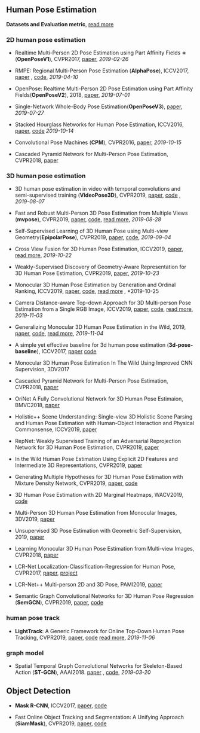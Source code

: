 ## Human Pose Estimation

**Datasets and Evaluation metric**, [read more](human-pose-estimation/Datasets_Evaluation.md)

### 2D human pose estimation

- Realtime Multi-Person 2D Pose Estimation using Part Affinity Fields ∗ (**OpenPoseV1**), CVPR2017,  [paper](https://arxiv.org/abs/1611.08050v2),  *2019-02-26*
- RMPE: Regional Multi-Person Pose Estimation (**AlphaPose**), ICCV2017,  [paper](https://arxiv.org/pdf/1612.00137.pdf) ,  [code](https://github.com/MVIG-SJTU/AlphaPose),  *2019-04-10*
- OpenPose: Realtime Multi-Person 2D Pose Estimation using Part Affinity Fields(**OpenPoseV2**), 2018,  [paper](https://arxiv.org/abs/1812.08008v2), *2019-07-01*
- Single-Network Whole-Body Pose Estimation(**OpenPoseV3**),  [paper](https://arxiv.org/abs/1909.134230),  *2019-07-27*

- Stacked Hourglass Networks for Human Pose Estimation, ICCV2016,  [paper](https://arxiv.org/abs/1603.06937v2),  [code](https://github.com/princeton-vl/pose-hg-demo)  *2019-10-14*

- Convolutional Pose Machines (**CPM**), CVPR2016,  [paper](https://arxiv.org/abs/1602.00134v4),  *2019-10-15*



- Cascaded Pyramid Network for Multi-Person Pose Estimation, CVPR2018,  [paper](https://arxiv.org/pdf/1711.07319v2.pdf)



### 3D human pose estimation

- 3D human pose estimation in video with temporal convolutions and semi-supervised training (**VideoPose3D**),  CVPR2019,  [paper](http://arxiv.org/abs/1811.11742), [code](https://github.com/facebookresearch/VideoPose3D) ,  *2019-08-07*
- Fast and Robust Multi-Person 3D Pose Estimation from Multiple Views (**mvpose**),  CVPR2019,  [paper](http://arxiv.org/abs/1901.04111), [code](https://github.com/zju3dv/mvpose), [read more](human-pose-estimation/Multi_View_ZJUCAD.md),  *2019-08-28*
- Self-Supervised Learning of 3D Human Pose using Multi-view Geometry(**EpipolarPose**),  CVPR2019,  [paper](http://arxiv.org/abs/1903.02330), [code](https://github.com/mkocabas/EpipolarPose),  *2019-09-04*
- Cross View Fusion for 3D Human Pose Estimation, ICCV2019,   [paper](http://arxiv.org/abs/1909.01203),  [read more](human-pose-estimation/Cross_View_Fusion.md), *2019-10-22*
- Weakly-Supervised Discovery of Geometry-Aware Representation for 3D Human Pose Estimation,  CVPR2019,  [paper](http://arxiv.org/abs/1903.08839),  *2019-10-23*
- Monocular 3D Human Pose Estimation by Generation and Ordinal Ranking, ICCV2019,  [paper](http://arxiv.org/abs/1904.01324), [code](https://github.com/ssfootball04/generative_pose),  [read more](3D/Monocular_3D_Generation_Ordinal_Ranking.md) , *2019-10-25
- Camera Distance-aware Top-down Approach for 3D Multi-person Pose Estimation from a Single RGB Image, ICCV2019,  [paper](http://arxiv.org/abs/1907.11346), [code](https://github.com/mks0601/3DMPPE_ROOTNET_RELEASE), [read more](human-pose-estimation/Distance-aware_Top-down.md),  *2019-11-03*
- Generalizing Monocular 3D Human Pose Estimation in the Wild, 2019,  [paper](http://arxiv.org/abs/1904.05512), [code](https://github.com/llcshappy/Monocular-3D-Human-Pose), [read more](human-pose-estimation/Monocular_3D_Wild.md),  *2019-11-04*





- A simple yet effective baseline for 3d human pose estimation (**3d-pose-baseline**), ICCV2017, [paper](https://arxiv.org/pdf/1705.03098.pdf)  [code](https://github.com/una-dinosauria/3d-pose-baseline)

- Monocular 3D Human Pose Estimation In The Wild Using Improved CNN Supervision, 3DV2017

- Cascaded Pyramid Network for Multi-Person Pose Estimation, CVPR2018, [paper](https://arxiv.org/pdf/1711.07319v2.pdf)

- OriNet A Fully Convolutional Network for 3D Human Pose Estimaion, BMVC2018,  [paper](http://arxiv.org/abs/1811.04989)

- Holistic++ Scene Understanding: Single-view 3D Holistic Scene Parsing and Human Pose Estimation with Human-Object Interaction and Physical Commonsense, ICCV2019,  [paper](http://arxiv.org/abs/1909.01507)

- RepNet: Weakly Supervised Training of an Adversarial Reprojection Network for 3D Human Pose Estimation,  CVPR2019,  [paper](http://arxiv.org/abs/1902.09868)
- In the Wild Human Pose Estimation Using Explicit 2D Features and Intermediate 3D Representations,  CVPR2019,  [paper](http://arxiv.org/abs/1904.03289)
- Generating Multiple Hypotheses for 3D Human Pose Estimation with Mixture Density Network,  CVPR2019,  [paper](http://arxiv.org/abs/1904.05547), [code](https://github.com/chaneyddtt/Generating-Multiple-Hypotheses-for-3D-Human-Pose-Estimation-with-Mixture-Density-Network)

- 3D Human Pose Estimation with 2D Marginal Heatmaps, WACV2019, [code](https://github.com/anibali/margipose)
- Multi-Person 3D Human Pose Estimation from Monocular Images, 3DV2019,  [paper](http://arxiv.org/abs/1909.10854)
- Unsupervised 3D Pose Estimation with Geometric Self-Supervision, 2019,  [paper](http://arxiv.org/abs/1904.04812)
- Learning Monocular 3D Human Pose Estimation from Multi-view Images, CVPR2018, [paper](https://arxiv.org/pdf/1803.04775v2.pdf)
- LCR-Net Localization-Classification-Regression for Human Pose, CVPR2017, [paper](http://openaccess.thecvf.com/content_cvpr_2017/papers/Rogez_LCR-Net_Localization-Classification-Regression_for_CVPR_2017_paper.pdf),  [project](https://thoth.inrialpes.fr/src/LCR-Net/)
- LCR-Net++ Multi-person 2D and 3D Pose, PAMI2019, [paper](https://arxiv.org/pdf/1803.00455.pdf)
- Semantic Graph Convolutional Networks for 3D Human Pose Regression (**SemGCN**), CVPR2019,  [paper](https://arxiv.org/abs/1904.03345),   [code](https://github.com/garyzhao/SemGCN)





### human pose track

- **LightTrack**: A Generic Framework for Online Top-Down Human Pose Tracking,  CVPR2019,  [paper](https://github.com/Guanghan/lighttrack),  [code](https://github.com/Guanghan/lighttrack)  [read more](human-pose-estimation/LightTrack.md), *2019-11-06*





### graph model

- Spatial Temporal Graph Convolutional Networks for Skeleton-Based Action (**ST-GCN**), AAAI2018.  [paper](https://arxiv.org/abs/1801.07455v2) ,  [code](https://github.com/yysijie/st-gcn),  *2019-03-20*





## Object Detection

- **Mask R-CNN**,  ICCV2017,  [paper](https://arxiv.org/abs/1703.06870v3), [code](https://github.com/facebookresearch/Detectron)  

- Fast Online Object Tracking and Segmentation: A Unifying Approach (**SiamMask**), CVPR2019, [paper](https://arxiv.org/abs/1812.05050), [code](https://github.com/foolwood/SiamMask)